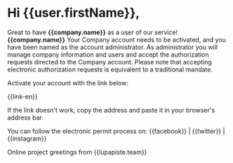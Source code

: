 # Hi {{user.firstName}},

Great to have **{{company.name}}** as a user of our service! **{{company.name}}** Your Company account needs to be activated, and you have been named as the account administrator. As administrator you will manage company information and users and accept the authorization requests directed to the Company account. Please note that accepting electronic authorization requests is equivalent to a traditional mandate.

Activate your account with the link below:

{{link-en}}

If the link doesn't work, copy the address and paste it in your browser's address bar.             

You can follow the electronic permit process on: {{facebook}} | {{twitter}} | {{instagram}}

Online project greetings from
{{lupapiste.team}}